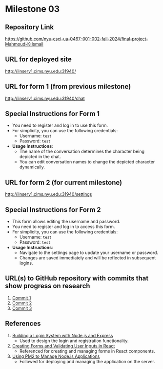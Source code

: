 Milestone 03
===

Repository Link
---
https://github.com/nyu-csci-ua-0467-001-002-fall-2024/final-project-Mahmoud-K-Ismail

URL for deployed site
---
http://linserv1.cims.nyu.edu:31940/

URL for form 1 (from previous milestone)
---
http://linserv1.cims.nyu.edu:31940/chat

Special Instructions for Form 1
---
- You need to register and log in to use this form.
- For simplicity, you can use the following credentials:
    - Username: `test`
    - Password: `test`
- **Usage Instructions**:
    - The name of the conversation determines the character being depicted in the chat.
    - You can edit conversation names to change the depicted character dynamically.

URL for form 2 (for current milestone)
---
http://linserv1.cims.nyu.edu:31940/settings

Special Instructions for Form 2
---
- This form allows editing the username and password.
- You need to register and log in to access this form.
- For simplicity, you can use the following credentials:
    - Username: `test`
    - Password: `test`
- **Usage Instructions**:
    - Navigate to the settings page to update your username or password.
    - Changes are saved immediately and will be reflected in subsequent logins.

URL(s) to GitHub repository with commits that show progress on research
--- 
1. [Commit 1](https://github.com/nyu-csci-ua-0467-001-002-fall-2024/final-project-Mahmoud-K-Ismail/commit/d85589ab377bf55c425f079739dee70e6c9f42d2])
2. [Commit 2](https://github.com/nyu-csci-ua-0467-001-002-fall-2024/final-project-Mahmoud-K-Ismail/commit/a1974d4505fae426ebcd23bd6fdc408c75255c8d])
3. [Commit 3](https://github.com/nyu-csci-ua-0467-001-002-fall-2024/final-project-Mahmoud-K-Ismail/commit/273e68089f96278b1c80ea2c81ca7d12014077e1)

References
---
1. [Building a Login System with Node.js and Express](https://www.digitalocean.com/community/tutorials/how-to-add-login-authentication-to-your-application-with-express-and-passport)
    - Used to design the login and registration functionality.
2. [Creating Forms and Validating User Inputs in React](https://reactjs.org/docs/forms.html)
    - Referenced for creating and managing forms in React components.
3. [Using PM2 to Manage Node.js Applications](https://pm2.keymetrics.io/docs/usage/quick-start/)
    - Followed for deploying and managing the application on the server.
